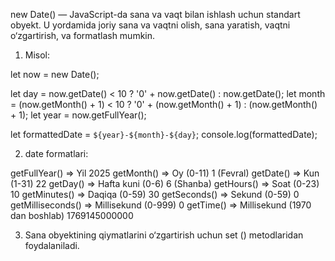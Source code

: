 new Date() — JavaScript-da sana va vaqt bilan ishlash uchun standart obyekt. U yordamida joriy sana va vaqtni olish, sana yaratish, vaqtni o‘zgartirish, va formatlash mumkin.
 
1.  Misol:

let now = new Date();

let day = now.getDate() < 10 ? '0' + now.getDate() : now.getDate();
let month = (now.getMonth() + 1) < 10 ? '0' + (now.getMonth() + 1) : (now.getMonth() + 1);
let year = now.getFullYear();

let formattedDate = `${year}-${month}-${day}`;
console.log(formattedDate);

2. date formatlari: 

getFullYear()	=> Yil	2025
getMonth()	 => Oy (0-11)	1 (Fevral)
getDate()	 => Kun (1-31)	22
getDay()	 => Hafta kuni (0-6)	6 (Shanba)
getHours()	 => Soat (0-23)	10
getMinutes()	 => Daqiqa (0-59)	30
getSeconds()	 => Sekund (0-59)	0
getMilliseconds() => 	Millisekund (0-999)	0
getTime()   =>   Millisekund (1970 dan boshlab)	1769145000000



3. Sana obyektining qiymatlarini o‘zgartirish uchun set () metodlaridan foydalaniladi.
